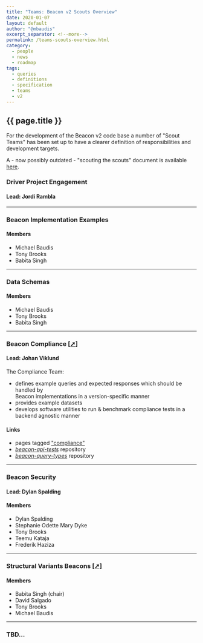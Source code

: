 ```yaml
---
title: "Teams: Beacon v2 Scouts Overview"
date: 2020-01-07
layout: default
author: "@mbaudis"
excerpt_separator: <!--more-->
permalink: /teams-scouts-overview.html
category:
  - people
  - news
  - roadmap
tags:
  - queries
  - definitions
  - specification
  - teams
  - v2
---
```


## {{ page.title }}

For the development of the Beacon v2 code base a number of "Scout Teams" has
been set up to have a clearer definition of responsibilities and development 
targets.

<!--more-->

A - now possibly outdated - "scouting the scouts" document is available [here](https://docs.google.com/document/d/1Mpi0C3wtzcx33ZQwwZ2bI6GV6eTUd27dC6kAgHEqik0/edit#).

### Driver Project Engagement

#### Lead: Jordi Rambla

---- 

### Beacon Implementation Examples

#### Members

* Michael Baudis
* Tony Brooks
* Babita Singh

---- 

### Data Schemas

#### Members

* Michael Baudis
* Tony Brooks
* Babita Singh

----

### Beacon Compliance [[➚](/teams/compliance.html)]

#### Lead: Johan Viklund

The Compliance Team:

* defines example queries and expected responses which should be handled by  
Beacon implementations in a version-specific manner
* provides example datasets
* develops software utilities to run & benchmark compliance tests in a backend 
agnostic manner

#### Links

* pages tagged ["compliance"](/tags/compliance.html)
* [_beacon-api-tests_](https://github.com/NBISweden/beacon-api-tests) repository
* [_beacon-query-types_](https://github.com/ga4gh-beacon/beacon-query-types/) repository

----

### Beacon Security

#### Lead: Dylan Spalding

#### Members

* Dylan Spalding
* Stephanie Odette Mary Dyke
* Tony Brooks
* Teemu Kataja
* Frederik Haziza

----

### Structural Variants Beacons [[➚]](/teams/structural-variants.html)

#### Members

* Babita Singh (chair)
* David Salgado
* Tony Brooks
* Michael Baudis

----

### TBD...

